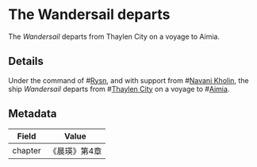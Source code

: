 # The Wandersail departs
The *Wandersail* departs from Thaylen City on a voyage to Aimia.

## Details
Under the command of #[Rysn](characters/rysn), and with support from #[Navani Kholin](characters/navani), the ship *Wandersail* departs from #[Thaylen City](locations/thaylen-city) on a voyage to #[Aimia](locations/aimia).

## Metadata
| Field | Value |
| ----- | ----- |
| chapter | 《晨瑛》第4章 |
